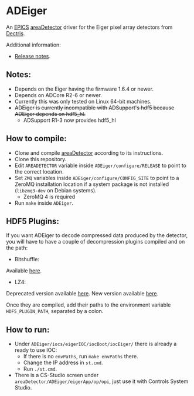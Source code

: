 ADEiger
===========
An
[EPICS](http://www.aps.anl.gov/epics/)
[areaDetector](http://cars.uchicago.edu/software/epics/areaDetector.html)
driver for the Eiger pixel array detectors from
[Dectris](http://www.dectris.com).

Additional information:
* [Release notes](RELEASE.md).

Notes:
------

* Depends on the Eiger having the firmware 1.6.4 or newer.
* Depends on ADCore R2-6 or newer.
* Currently this was only tested on Linux 64-bit machines.
* ~~ADEiger is currently incompatible with ADSupport's hdf5 because ADEiger depends on hdf5_hl.~~
    * ADSupport R1-3 now provides hdf5_hl

How to compile:
---------------

* Clone and compile [areaDetector](https://github.com/areaDetector/areaDetector) according to its instructions.
* Clone this repository.
* Edit `AREADETECTOR` variable inside `ADEiger/configure/RELEASE` to point to the correct location.
* Set `ZMQ` variables inside `ADEiger/configure/CONFIG_SITE` to point to a ZeroMQ installation location if a system package is not installed (`libzmq3-dev` on Debian systems).
  - ZeroMQ 4 is required
* Run `make` inside `ADEiger`.

HDF5 Plugins:
-------------

If you want ADEiger to decode compressed data produced by the detector, you will have to have a couple of decompression
plugins compiled and on the path:

* Bitshuffle:

Available [here](https://github.com/kiyo-masui/bitshuffle).

* LZ4:

Deprecated version available [here](https://github.com/michaelrissi/HDF5Plugin.git).
New version available [here](https://github.com/nexusformat/HDF5-External-Filter-Plugins).

Once they are compiled, add their paths to the environment variable `HDF5_PLUGIN_PATH`, separated by a colon.

How to run:
-----------

* Under `ADEiger/iocs/eigerIOC/iocBoot/iocEiger/` there is already a ready to use IOC:
  - If there is no `envPaths`, run `make envPaths` there.
  - Change the IP address in `st.cmd`.
  - Run `./st.cmd`.
* There is a CS-Studio screen under `areaDetector/ADEiger/eigerApp/op/opi`, just use it with Controls System Studio.
